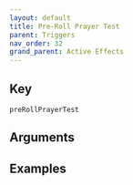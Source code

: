 ```yaml
---
layout: default
title: Pre-Roll Prayer Test
parent: Triggers
nav_order: 32
grand_parent: Active Effects
---
```

## Key

`preRollPrayerTest`

## Arguments 

## Examples

